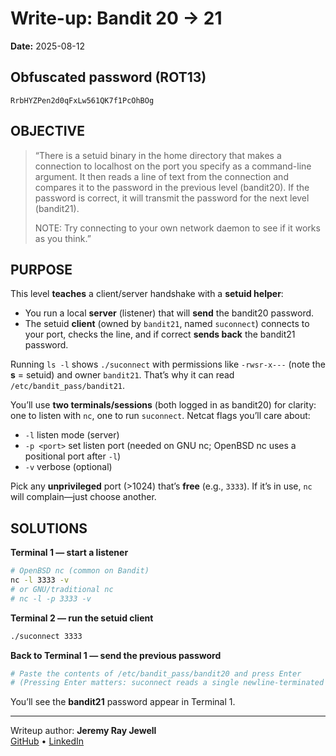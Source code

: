 # Write-up: Bandit 20 → 21
**Date:** 2025-08-12

## Obfuscated password (ROT13)
`RrbHYZPen2d0qFxLw561QK7f1PcOhBOg`

## OBJECTIVE
> “There is a setuid binary in the home directory that makes a connection to localhost on the port you specify as a command-line argument. It then reads a line of text from the connection and compares it to the password in the previous level (bandit20). If the password is correct, it will transmit the password for the next level (bandit21).
>
> NOTE: Try connecting to your own network daemon to see if it works as you think.”

## PURPOSE
This level **teaches** a client/server handshake with a **setuid helper**:

- You run a local **server** (listener) that will **send** the bandit20 password.
- The setuid **client** (owned by `bandit21`, named `suconnect`) connects to your port, checks the line, and if correct **sends back** the bandit21 password.

Running `ls -l` shows `./suconnect` with permissions like `-rwsr-x---` (note the **s** = setuid) and owner `bandit21`. That’s why it can read `/etc/bandit_pass/bandit21`.

You’ll use **two terminals/sessions** (both logged in as bandit20) for clarity: one to listen with `nc`, one to run `suconnect`. Netcat flags you’ll care about:
- `-l` listen mode (server)
- `-p <port>` set listen port (needed on GNU nc; OpenBSD nc uses a positional port after `-l`)
- `-v` verbose (optional)

Pick any **unprivileged** port (>1024) that’s **free** (e.g., `3333`). If it’s in use, `nc` will complain—just choose another.

## SOLUTIONS

**Terminal 1 — start a listener**
```bash
# OpenBSD nc (common on Bandit)
nc -l 3333 -v
# or GNU/traditional nc
# nc -l -p 3333 -v
```

**Terminal 2 — run the setuid client**
```bash
./suconnect 3333
```

**Back to Terminal 1 — send the previous password**
```bash
# Paste the contents of /etc/bandit_pass/bandit20 and press Enter
# (Pressing Enter matters: suconnect reads a single newline-terminated line.)
```

You’ll see the **bandit21** password appear in Terminal 1.

---

Writeup author: **Jeremy Ray Jewell**  
[GitHub](https://github.com/jeremyrayjewell) • [LinkedIn](https://www.linkedin.com/in/jeremyrayjewell)
